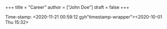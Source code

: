 +++
title = "Career"
author = ["John Doe"]
draft = false
+++

Time-stamp: <2020-11-21 00:59:12 gyh"timestamp-wrapper"><span class="timestamp">&lt;2020-10-01 Thu 15:32&gt;</span></span>
